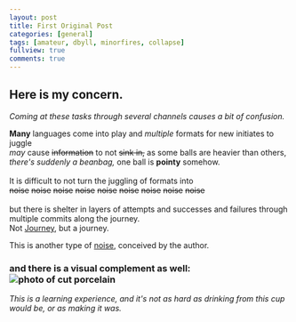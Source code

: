 ```yaml
---
layout: post
title: First Original Post
categories: [general]
tags: [amateur, dbyll, minorfires, collapse]
fullview: true
comments: true
---
```


## Here is my concern.


*Coming at these tasks through several channels causes a bit of confusion.*

**Many** languages come into play and *multiple* formats for new initiates to juggle<br>
*may* cause ~~information~~ to not ~~sink in,~~ as some balls are heavier than others,<br>
_there's suddenly a beanbag,_ one ball is __pointy__ somehow.
<br><br>
It is difficult to not turn the juggling of formats into<br>
~~noise~~ ~~noise~~ ~~noise~~
~~noise~~ ~~noise~~ ~~noise~~
~~noise~~ ~~noise~~ ~~noise~~<br><br>
but there is shelter in layers of attempts and successes and failures through multiple commits along the journey. <br> Not [Journey](https://www.youtube.com/watch?v=jdj8APyqvqw), but a journey.<br>

This is another type of [noise](https://minorfires.bandcamp.com/releases), conceived by the author.

### and there is a visual complement as well:<br> ![photo of cut porcelain](http://artsake.massculturalcouncil.org/blog/artsake/wp-content/uploads/2013/09/Tea.jpg)<br>

<i>This is a learning experience, and it's not as hard as drinking from this cup would be, or as making it was.</i>